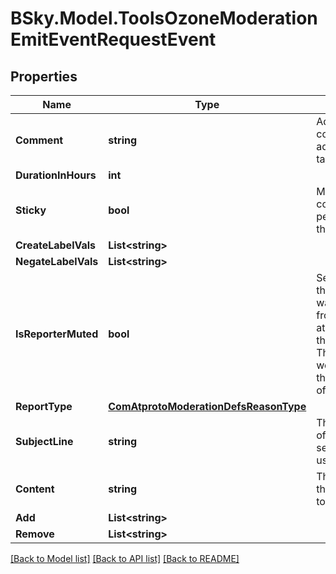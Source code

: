 # BSky.Model.ToolsOzoneModerationEmitEventRequestEvent

## Properties

Name | Type | Description | Notes
------------ | ------------- | ------------- | -------------
**Comment** | **string** | Additional comment about added/removed tags. | 
**DurationInHours** | **int** |  | 
**Sticky** | **bool** | Make the comment persistent on the subject | [optional] 
**CreateLabelVals** | **List&lt;string&gt;** |  | 
**NegateLabelVals** | **List&lt;string&gt;** |  | 
**IsReporterMuted** | **bool** | Set to true if the reporter was muted from reporting at the time of the event. These reports won&#39;t impact the reviewState of the subject. | [optional] 
**ReportType** | [**ComAtprotoModerationDefsReasonType**](ComAtprotoModerationDefsReasonType.md) |  | 
**SubjectLine** | **string** | The subject line of the email sent to the user. | 
**Content** | **string** | The content of the email sent to the user. | [optional] 
**Add** | **List&lt;string&gt;** |  | 
**Remove** | **List&lt;string&gt;** |  | 

[[Back to Model list]](../README.md#documentation-for-models) [[Back to API list]](../README.md#documentation-for-api-endpoints) [[Back to README]](../README.md)

